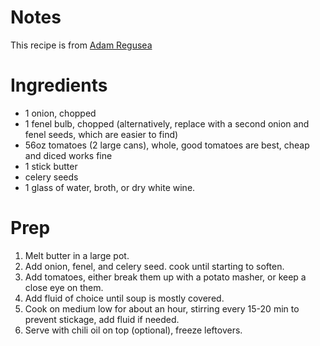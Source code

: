 # Notes
This recipe is from [Adam Regusea](https://youtu.be/r4bGuZSur0E)

# Ingredients
- 1 onion, chopped
- 1 fenel bulb, chopped (alternatively, replace with a second onion and fenel seeds, which are easier to find)
- 56oz tomatoes (2 large cans), whole, good tomatoes are best, cheap and diced works fine
- 1 stick butter
- celery seeds
- 1 glass of water, broth, or dry white wine.

# Prep
1. Melt butter in a large pot.
2. Add onion, fenel, and celery seed. cook until starting to soften.
3. Add tomatoes, either break them up with a potato masher, or keep a close eye on them.
4. Add fluid of choice until soup is mostly covered.
5. Cook on medium low for about an hour, stirring every 15-20 min to prevent stickage, add fluid if needed.
6. Serve with chili oil on top (optional), freeze leftovers.

